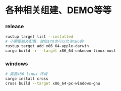 # 各种相关组建、DEMO等等


### release

```bash
rustup target list --installed
# 不需要额外配置，貌似arm也可以允许x86的
rustup target add x86_64-apple-darwin   
cargo build -r --target x86_64-unknown-linux-musl
```

### windows

```bash
# 需要x86_linux 环境
cargo install cross 
cross build --target x86_64-pc-windows-gnu
```
